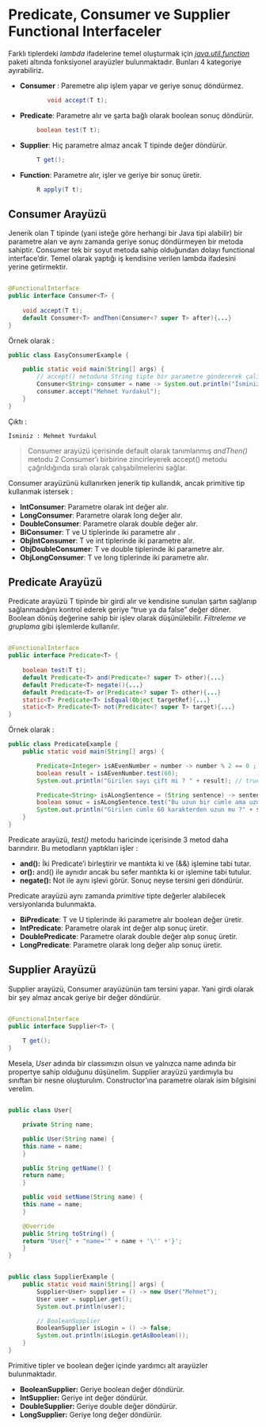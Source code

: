 ﻿
# Predicate, Consumer ve Supplier Functional Interfaceler

Farklı tiplerdeki _lambda_ ifadelerine temel oluşturmak için *[java.util.function](https://docs.oracle.com/javase/8/docs/api/java/util/function/package-summary.html)* paketi altında fonksiyonel arayüzler bulunmaktadır. Bunları 4 kategoriye ayırabiliriz.

-   **Consumer** : Paremetre alıp işlem yapar ve geriye sonuç döndürmez.
 ```java
			void accept(T t);
```
      
-   **Predicate**: Parametre alır ve şarta bağlı olarak boolean sonuç döndürür.
```java
		boolean test(T t);
```
-   **Supplier**: Hiç parametre almaz ancak T tipinde değer döndürür.
```java
		T get();
```
-  **Function**: Parametre alır, işler ve geriye bir sonuç üretir.
```java
		R apply(T t);
```

## Consumer Arayüzü

Jenerik olan T tipinde (yani isteğe göre herhangi bir Java tipi alabilir) bir parametre alan ve aynı zamanda geriye sonuç döndürmeyen bir metoda sahiptir. Consumer tek bir soyut metoda sahip olduğundan dolayı functional interface’dir. Temel olarak yaptığı iş kendisine verilen lambda ifadesini yerine getirmektir.

```java

@FunctionalInterface
public interface Consumer<T> {
	
	void accept(T t);
	default Consumer<T> andThen(Consumer<? super T> after){...}
}

```

Örnek olarak : 
```java
public class EasyConsumerExample {

	public static void main(String[] args) {
		// accept() metoduna String tipte bir parametre göndererek çalışmasını sağladık.
		Consumer<String> consumer = name -> System.out.println("İsminiz : " + name);
		consumer.accept("Mehmet Yurdakul"); 
	}
}
```
Çıktı :

	İsminiz : Mehmet Yurdakul

>Consumer arayüzü içerisinde default olarak tanımlanmış _andThen()_ metodu 2 Consumer’ı birbirine zincirleyerek accept() metodu çağrıldığında sıralı olarak çalışabilmelerini sağlar.

Consumer arayüzünü kullanırken jenerik tip kullandık, ancak primitive tip kullanmak istersek :

-   **IntConsumer**: Parametre olarak int değer alır.
-   **LongConsumer**: Parametre olarak long değer alır.
-   **DoubleConsumer**: Parametre olarak double değer alır.
-   **BiConsumer**: T ve U tiplerinde iki parametre alır .
-   **ObjIntConsumer**: T ve int tiplerinde iki parametre alır.
-   **ObjDoubleConsumer**: T ve double tiplerinde iki parametre alır.
-   **ObjLongConsumer**: T ve long tiplerinde iki parametre alır.
## Predicate Arayüzü
Predicate arayüzü T tipinde bir girdi alır ve kendisine sunulan şartın sağlanıp sağlanmadığını kontrol ederek geriye “true ya da false” değer döner. Boolean dönüş değerine sahip bir işlev olarak düşünülebilir. _Filtreleme ve gruplama_ gibi işlemlerde kullanılır.

```java

@FunctionalInterface
public interface Predicate<T> {
	
	boolean test(T t);
	default Predicate<T> and(Predicate<? super T> other){...}
	default Predicate<T> negate(){...}
	default Predicate<T> or(Predicate<? super T> other){...}
	static<T> Predicate<T> isEqual(Object targetRef){...}
	static<T> Predicate<T> not(Predicate<? super T> target){...}
}
```

Örnek olarak : 
```java
public class PredicateExample {
	public static void main(String[] args) {

		Predicate<Integer> isAEvenNumber = number -> number % 2 == 0 ;
		boolean result = isAEvenNumber.test(60);
		System.out.println("Girilen sayı çift mi ? " + result); // true

		Predicate<String> isALongSentence = (String sentence) -> sentence.length() > 60;
		boolean sonuc = isALongSentence.test("Bu uzun bir cümle ama uzunluğu 60 karakterden uzun değil.");
		System.out.println("Girilen cümle 60 karakterden uzun mu ?" + sonuc); // false
	}
}
```
Predicate arayüzü, _test()_ metodu haricinde içerisinde 3 metod daha barındırır. Bu metodların yaptıkları işler :

-   **and():** İki Predicate’i birleştirir ve mantıkta ki ve (&&) işlemine tabi tutar.
-   **or():**  and() ile aynıdır ancak bu sefer mantıkta ki or işlemine tabi tutulur.
-   **negate():**  Not ile aynı işlevi görür. Sonuç neyse tersini geri döndürür.

Predicate arayüzü aynı zamanda _primitive_ tipte değerler alabilecek versiyonlarıda bulunmakta.

-   **BiPredicate**: T ve U tiplerinde iki parametre alır boolean değer üretir.
-   **IntPredicate**: Parametre olarak int değer alıp sonuç üretir.
-   **DoublePredicate**: Parametre olarak double değer alıp sonuç üretir.
-   **LongPredicate**: Parametre olarak long değer alıp sonuç üretir.

## Supplier  Arayüzü

Supplier arayüzü, Consumer arayüzünün tam tersini yapar. Yani girdi olarak bir şey almaz ancak geriye bir değer döndürür.

```java

@FunctionalInterface
public interface Supplier<T> {
	
	T get();
}
```

Mesela, _User_ adında bir classımızın olsun ve yalnızca name adında bir propertye sahip olduğunu düşünelim. Supplier arayüzü yardımıyla bu sınıftan bir nesne oluşturulım. Constructor’ına parametre olarak isim bilgisini verelim.

```java

public class User{

	private String name;

	public User(String name) {
	this.name = name;
	}

	public String getName() {
	return name;
	}

	public void setName(String name) {
	this.name = name;
	}

	@Override
	public String toString() {
	return "User{" + "name='" + name + '\'' +'}';
	}
}
```
```java

public class SupplierExample {
	public static void main(String[] args) {
		Supplier<User> supplier = () -> new User("Mehmet");
		User user = supplier.get();
		System.out.println(user);

		// BooleanSupplier
		BooleanSupplier isLogin = () -> false;
		System.out.println(isLogin.getAsBoolean());
	}
}
```
Primitive tipler ve boolean değer içinde yardımcı alt arayüzler bulunmaktadır.

-   **BooleanSupplier:**  Geriye boolean değer döndürür.
-   **IntSupplier:**  Geriye int değer döndürür.
-   **DoubleSupplier:**  Geriye double değer döndürür.
-   **LongSupplier:**  Geriye long değer döndürür.

